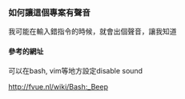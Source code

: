 ### 如何讓這個專案有聲音

我可能在輸入錯指令的時候，就會出個聲音，讓我知道

#### 參考的網址

可以在bash, vim等地方設定disable sound

<http://fvue.nl/wiki/Bash:_Beep>
